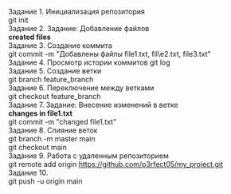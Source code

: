 Задание 1. Инициализация репозитория\
git init\
Задание 2. Задание: Добавление файлов\
**created files**\
Задание 3. Создание коммита\
git commit -m "Добавлены файлы file1.txt, fil\e2.txt, file3.txt"\
Задание 4. Просмотр истории коммитов
git log\
Задание 5. Создание ветки\
git branch feature_branch\
Задание 6. Переключение между ветками\
git checkout feature_branch\
Задание 7. Задание: Внесение изменений в ветке\
**changes in file1.txt**\
git commit -m "changed file1.txt"\
Задание 8. Слияние веток\
git branch -m master main\
git checkout main\
Задание 9. Работа с удаленным репозиторием\
git remote add origin https://github.com/p3rfect05/my_project.git \
Задание 10.\
git push -u origin main
